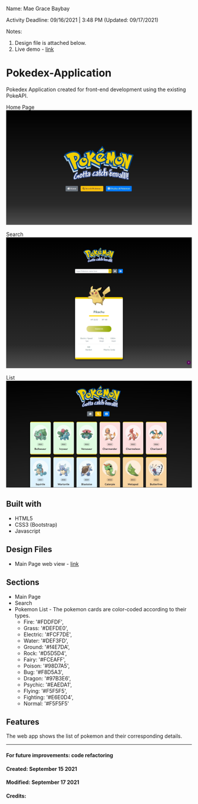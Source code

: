 Name: Mae Grace Baybay

Activity Deadline: 09/16/2021 | 3:48 PM (Updated: 09/17/2021)

Notes: 
1. Design file is attached below. 
2. Live demo - [link](https://mgbaybay.github.io/Pokedex-Application/) 

# Pokedex-Application
Pokedex Application created for front-end development using the existing PokeAPI. 

Home Page
![Home page](https://github.com/mgbaybay/Pokedex-Application/blob/main/home.jpg)

Search
![Home page](https://github.com/mgbaybay/Pokedex-Application/blob/main/search.png)

List
![Home page](https://github.com/mgbaybay/Pokedex-Application/blob/main/list.jpg)

## Built with
- HTML5
- CSS3 (Bootstrap)
- Javascript

## Design Files
- Main Page web view - [link](https://www.figma.com/proto/PJ6XuVo3pid9VlIL4FUXtT/Pokedex?page-id=0%3A1&node-id=32%3A2&viewport=241%2C48%2C0.68&scaling=min-zoom)

## Sections
- Main Page
- Search 
- Pokemon List - The pokemon cards are color-coded according to their types. 
  	- Fire: '#FDDFDF',
	- Grass: '#DEFDE0',
	- Electric: '#FCF7DE',
	- Water: '#DEF3FD',
	- Ground: '#f4E7DA',
	- Rock: '#D5D5D4',
	- Fairy: '#FCEAFF',
	- Poison: '#98D7A5',
	- Bug: '#F8D5A3',
	- Dragon: '#97B3E6',
	- Psychic: '#EAEDA1',
	- Flying: '#F5F5F5',
	- Fighting: '#E6E0D4',
	- Normal: '#F5F5F5'

## Features
The web app shows the list of pokemon and their corresponding details.

----------------------------
#### For future improvements: code refactoring
#### Created: September 15 2021
#### Modified: September 17 2021 
#### Credits:
